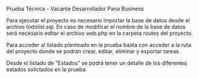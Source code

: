 Prueba Técnica - Vacante Desarrollador Pana Business

Para ejecutar el proyecto es necesario importar la base de datos desde el archivo todolist.sql. En caso de modificar el nombre de la base de datos será necesario editar el archivo web.php en la carpeta routes del proyecto.

Para acceder al listado planteado en la prueba basta con acceder a la ruta del proyecto donde se podrán crear, editar, eliminar y exportar tareas.

Desde el listado de "Estados" se podrá tener un detalle de los diferentes estados solictados en la prueba.
